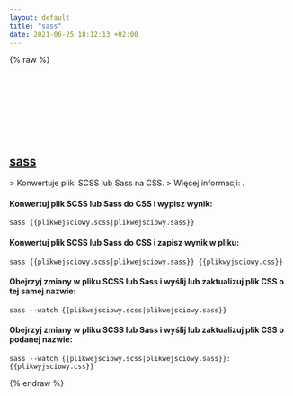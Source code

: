 ```yaml
---
layout: default
title: "sass"
date: 2021-06-25 18:12:13 +02:00
---
```

{% raw %}
<h2 id="sass">
  <a href="/pl/common/sass.html">sass</a> <a href="#sass"><svg class="icon">
    <use href="/assets/images/unicode_sprite.svg#link" />
  </svg></a>
</h2>
> Konwertuje pliki SCSS lub Sass na CSS.
> Więcej informacji: <https://sass-lang.com/documentation/cli/dart-sass>.

#### Konwertuj plik SCSS lub Sass do CSS i wypisz wynik:
```shell
sass {{plikwejsciowy.scss|plikwejsciowy.sass}}
```
#### Konwertuj plik SCSS lub Sass do CSS i zapisz wynik w pliku:
```shell
sass {{plikwejsciowy.scss|plikwejsciowy.sass}} {{plikwyjsciowy.css}}
```
#### Obejrzyj zmiany w pliku SCSS lub Sass i wyślij lub zaktualizuj plik CSS o tej samej nazwie:
```shell
sass --watch {{plikwejsciowy.scss|plikwejsciowy.sass}}
```
#### Obejrzyj zmiany w pliku SCSS lub Sass i wyślij lub zaktualizuj plik CSS o podanej nazwie:
```shell
sass --watch {{plikwejsciowy.scss|plikwejsciowy.sass}}:{{plikwyjsciowy.css}}
```
{% endraw %}